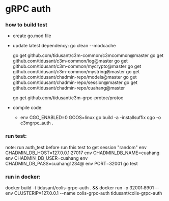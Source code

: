 # gRPC auth


### how to build test
- create go.mod file
- update latest dependency:
    go clean --modcache
    
    
    go get github.com/tidusant/c3m-common/c3mcommon@master
    go get github.com/tidusant/c3m-common/log@master
    go get github.com/tidusant/c3m-common/mycrypto@master
    go get github.com/tidusant/c3m-common/mystring@master
    go get github.com/tidusant/chadmin-repo/models@master
    go get github.com/tidusant/chadmin-repo/session@master
    go get github.com/tidusant/chadmin-repo/cuahang@master
    
    go get github.com/tidusant/c3m-grpc-protoc/protoc
- compile code:
    - env CGO_ENABLED=0 GOOS=linux go build -a -installsuffix cgo -o c3mgrpc_auth .
 
### run test:
note: run auth_test before run this test to get session "random"
env CHADMIN_DB_HOST=127.0.0.1:27017 env CHADMIN_DB_NAME=cuahang env CHADMIN_DB_USER=cuahang env CHADMIN_DB_PASS=cuahang1234@ env PORT=32001 go test


### run in docker:
docker build -t tidusant/colis-grpc-auth . && docker run -p 32001:8901 --env CLUSTERIP=127.0.0.1 --name colis-grpc-auth tidusant/colis-grpc-auth  